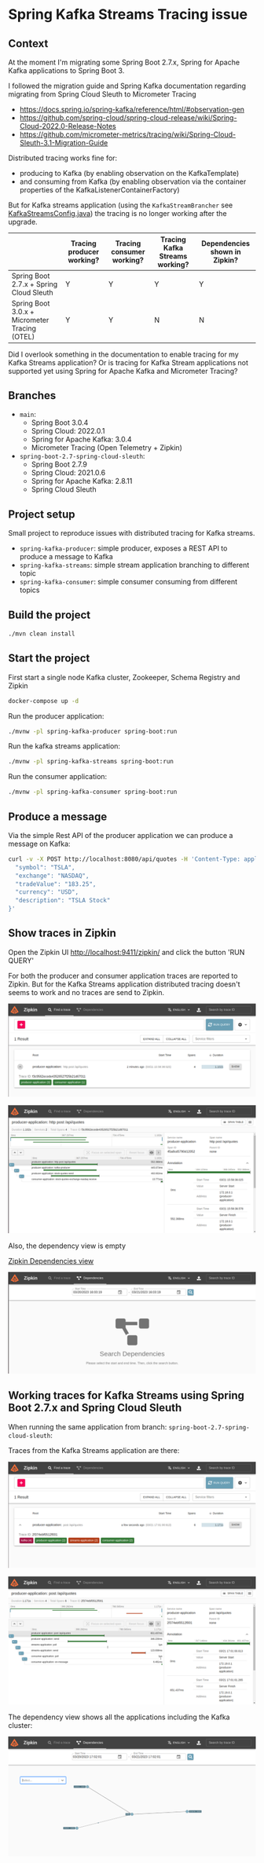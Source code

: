# Spring Kafka Streams Tracing issue

## Context

At the moment I'm migrating some Spring Boot 2.7.x, Spring for Apache Kafka applications to Spring Boot 3.

I followed the migration guide and Spring Kafka documentation regarding migrating from Spring Cloud Sleuth to Micrometer Tracing 
* https://docs.spring.io/spring-kafka/reference/html/#observation-gen
* https://github.com/spring-cloud/spring-cloud-release/wiki/Spring-Cloud-2022.0-Release-Notes
* https://github.com/micrometer-metrics/tracing/wiki/Spring-Cloud-Sleuth-3.1-Migration-Guide

Distributed tracing works fine for:
* producing to Kafka (by enabling observation on the KafkaTemplate) 
* and consuming from Kafka (by enabling observation via the container properties of the KafkaListenerContainerFactory) 

But for Kafka streams application (using the `KafkaStreamBrancher` see [KafkaStreamsConfig.java](spring-kafka-streams/src/main/java/nl/jtim/kafka/streams/config/KafkaStreamsConfig.java)) the tracing is no longer working after the upgrade.

|                                               | Tracing producer working? | Tracing consumer working? | Tracing Kafka Streams working? | Dependencies shown in Zipkin? |
|-----------------------------------------------|---------------------------|---------------------------|--------------------------------|-------------------------------|
| Spring Boot 2.7.x + Spring Cloud Sleuth       | Y                         | Y                         | Y                              | Y                             |
| Spring Boot 3.0.x + Micrometer Tracing (OTEL) | Y                         | Y                         | N                              | N                             |

Did I overlook something in the documentation to enable tracing for my Kafka Streams application?
Or is tracing for Kafka Stream applications not supported yet using Spring for Apache Kafka and Micrometer Tracing?

## Branches

* `main`: 
  * Spring Boot 3.0.4
  * Spring Cloud: 2022.0.1
  * Spring for Apache Kafka: 3.0.4
  * Micrometer Tracing (Open Telemetry + Zipkin)
* `spring-boot-2.7-spring-cloud-sleuth`: 
  * Spring Boot 2.7.9
  * Spring Cloud: 2021.0.6
  * Spring for Apache Kafka: 2.8.11 
  * Spring Cloud Sleuth

## Project setup

Small project to reproduce issues with distributed tracing for Kafka streams.

* `spring-kafka-producer`: simple producer, exposes a REST API to produce a message to Kafka
* `spring-kafka-streams`: simple stream application branching to different topic
* `spring-kafka-consumer`: simple consumer consuming from different topics

## Build the project

```bash
./mvn clean install
```

## Start the project

First start a single node Kafka cluster, Zookeeper, Schema Registry and Zipkin

```bash
docker-compose up -d
```

Run the producer application:

```bash
./mvnw -pl spring-kafka-producer spring-boot:run 
```

Run the kafka streams application:

```bash
./mvnw -pl spring-kafka-streams spring-boot:run 
```

Run the consumer application:

```bash
./mvnw -pl spring-kafka-consumer spring-boot:run 
```

## Produce a message

Via the simple Rest API of the producer application we can produce a message on Kafka:

```bash
curl -v -X POST http://localhost:8080/api/quotes -H 'Content-Type: application/json' -d '{
  "symbol": "TSLA",
  "exchange": "NASDAQ",
  "tradeValue": "183.25",
  "currency": "USD",
  "description": "TSLA Stock"
}'
```

## Show traces in Zipkin

Open the Zipkin UI [http://localhost:9411/zipkin/](http://localhost:9411/zipkin/) and click the button 'RUN QUERY'

For both the producer and consumer application traces are reported to Zipkin.
But for the Kafka Streams application distributed tracing doesn't seems to work and no traces are send to Zipkin.

![](images/spring-boot-3-zipkin-traces-overview.png)

![](images/spring-boot-3-zipkin-traces-details.png)

Also, the dependency view is empty 

[Zipkin Dependencies view](http://localhost:9411/zipkin/dependency)

![](images/spring-boot-3-zipkin-traces-dependencies-empty.png)

## Working traces for Kafka Streams using Spring Boot 2.7.x and Spring Cloud Sleuth

When running the same application from branch: `spring-boot-2.7-spring-cloud-sleuth`:

Traces from the Kafka Streams application are there:

![](images/spring-boot-2-zipkin-traces-overview.png)

![](images/spring-boot-2-zipkin-traces-details.png)

The dependency view shows all the applications including the Kafka cluster:

![](images/spring-boot-2-zipkin-traces-dependencies-shown.png)

